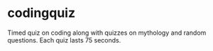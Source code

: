 # codingquiz
Timed quiz on coding along with quizzes on mythology and random questions. Each quiz lasts 75 seconds.

